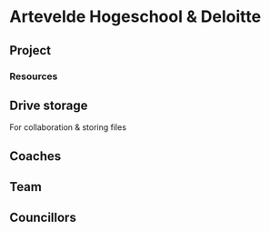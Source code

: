 # Artevelde Hogeschool & Deloitte

## Project

### Resources

## Drive storage

For collaboration & storing files

## Coaches

## Team

## Councillors

